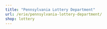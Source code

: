 ```yaml
---
title: "Pennsylvania Lottery Department"
url: /erie/pennsylvania-lottery-department/
shop: lottery
---
```


